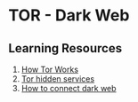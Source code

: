 # TOR - Dark Web


## Learning Resources
1. [How Tor Works](https://www.youtube.com/watch?v=QRYzre4bf7I)
2. [Tor hidden services](https://www.youtube.com/watch?v=lVcbq_a5N9I)
3. [How to connect dark web](https://www.youtube.com/watch?v=EgXeXmNecto)
